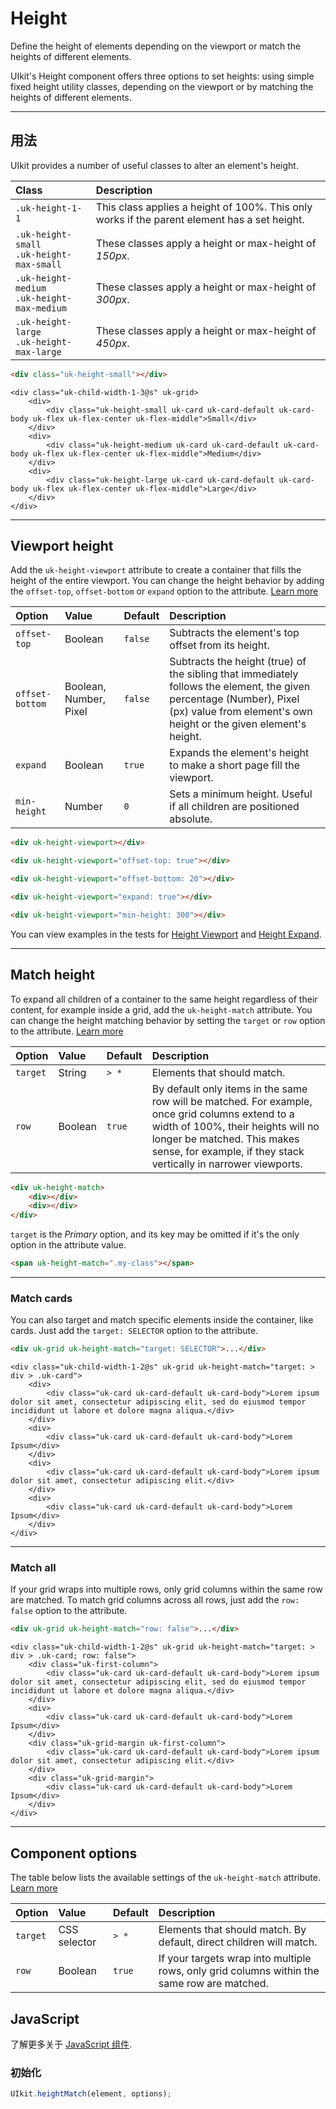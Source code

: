 # Height

<p class="uk-text-lead">Define the height of elements depending on the viewport or match the heights of different elements.</p>

UIkit's Height component offers three options to set heights: using simple fixed height utility classes, depending on the viewport or by matching the heights of different elements.

***

## 用法

UIkit provides a number of useful classes to alter an element's height.

| Class                                             | Description                                                                                   |
|:--------------------------------------------------|:----------------------------------------------------------------------------------------------|
| `.uk-height-1-1`                                  | This class applies a height of 100%. This only works if the parent element has a set height. |
| `.uk-height-small `<br> `.uk-height-max-small `   | These classes apply a height or max-height of _150px_.                                        |
| `.uk-height-medium `<br> `.uk-height-max-medium ` | These classes apply a height or max-height of _300px_.                                        |
| `.uk-height-large `<br> `.uk-height-max-large `   | These classes apply a height or max-height of _450px_.                                        |

```html
<div class="uk-height-small"></div>
```

```example
<div class="uk-child-width-1-3@s" uk-grid>
    <div>
        <div class="uk-height-small uk-card uk-card-default uk-card-body uk-flex uk-flex-center uk-flex-middle">Small</div>
    </div>
    <div>
        <div class="uk-height-medium uk-card uk-card-default uk-card-body uk-flex uk-flex-center uk-flex-middle">Medium</div>
    </div>
    <div>
        <div class="uk-height-large uk-card uk-card-default uk-card-body uk-flex uk-flex-center uk-flex-middle">Large</div>
    </div>
</div>
```

***

## Viewport height

Add the `uk-height-viewport` attribute to create a container that fills the height of the entire viewport. You can change the height behavior by adding the `offset-top`, `offset-bottom` or `expand` option to the attribute. [Learn more](javascript.md#component-configuration)

| Option          | Value                  | Default | Description                                                                         |
|:----------------|:-----------------------|:--------|:------------------------------------------------------------------------------------|
| `offset-top`    | Boolean                | `false` | Subtracts the element's top offset from its height.                                 |
| `offset-bottom` | Boolean, Number, Pixel | `false` | Subtracts the height (true) of the sibling that immediately follows the element, the given percentage (Number), Pixel (px) value from element's own height or the given element's height. |
| `expand`        | Boolean                | `true`  | Expands the element's height to make a short page fill the viewport.                |
| `min-height`    | Number                 | `0`     | Sets a minimum height. Useful if all children are positioned absolute.          |

```html
<div uk-height-viewport></div>

<div uk-height-viewport="offset-top: true"></div>

<div uk-height-viewport="offset-bottom: 20"></div>

<div uk-height-viewport="expand: true"></div>

<div uk-height-viewport="min-height: 300"></div>
```

You can view examples in the tests for [Height Viewport](../assets/uikit/tests/height-viewport.html) and [Height Expand](../assets/uikit/tests/height-expand.html).

***

## Match height

To expand all children of a container to the same height regardless of their content, for example inside a grid, add the `uk-height-match` attribute. You can change the height matching behavior by setting the `target` or `row` option to the attribute. [Learn more](javascript.md#component-configuration)

| Option   | Value   | Default | Description                 |
|:---------|:--------|:--------|:----------------------------|
| `target` | String  | `> *`   | Elements that should match. |
| `row`    | Boolean | `true`  | By default only items in the same row will be matched. For example, once grid columns extend to a width of 100%, their heights will no longer be matched. This makes sense, for example, if they stack vertically in narrower viewports. |

```html
<div uk-height-match>
    <div></div>
    <div></div>
</div>
```

`target` is the _Primary_ option, and its key may be omitted if it's the only option in the attribute value.

```html
<span uk-height-match=".my-class"></span>
```

***

### Match cards

You can also target and match specific elements inside the container, like cards. Just add the `target: SELECTOR` option to the attribute.

```html
<div uk-grid uk-height-match="target: SELECTOR">...</div>
```

```example
<div class="uk-child-width-1-2@s" uk-grid uk-height-match="target: > div > .uk-card">
    <div>
        <div class="uk-card uk-card-default uk-card-body">Lorem ipsum dolor sit amet, consectetur adipiscing elit, sed do eiusmod tempor incididunt ut labore et dolore magna aliqua.</div>
    </div>
    <div>
        <div class="uk-card uk-card-default uk-card-body">Lorem Ipsum</div>
    </div>
    <div>
        <div class="uk-card uk-card-default uk-card-body">Lorem ipsum dolor sit amet, consectetur adipiscing elit.</div>
    </div>
    <div>
        <div class="uk-card uk-card-default uk-card-body">Lorem Ipsum</div>
    </div>
</div>
```

***

### Match all

If your grid wraps into multiple rows, only grid columns within the same row are matched. To match grid columns across all rows, just add the `row: false` option to the attribute.

```html
<div uk-grid uk-height-match="row: false">...</div>
```

```example
<div class="uk-child-width-1-2@s" uk-grid uk-height-match="target: > div > .uk-card; row: false">
    <div class="uk-first-column">
        <div class="uk-card uk-card-default uk-card-body">Lorem ipsum dolor sit amet, consectetur adipiscing elit, sed do eiusmod tempor incididunt ut labore et dolore magna aliqua.</div>
    </div>
    <div>
        <div class="uk-card uk-card-default uk-card-body">Lorem Ipsum</div>
    </div>
    <div class="uk-grid-margin uk-first-column">
        <div class="uk-card uk-card-default uk-card-body">Lorem ipsum dolor sit amet, consectetur adipiscing elit.</div>
    </div>
    <div class="uk-grid-margin">
        <div class="uk-card uk-card-default uk-card-body">Lorem Ipsum</div>
    </div>
</div>
```

***

## Component options

The table below lists the available settings of the `uk-height-match` attribute. [Learn more](javascript.md#component-configuration)

| Option   | Value        | Default | Description                                                                                 |
|:---------|:-------------|:--------|:--------------------------------------------------------------------------------------------|
| `target` | CSS selector | `> *` | Elements that should match. By default, direct children will match.                         |
| `row`    | Boolean      | `true`  | If your targets wrap into multiple rows, only grid columns within the same row are matched. |

## JavaScript

了解更多关于  [JavaScript 组件](javascript.md#programmatic-use).

### 初始化

```js
UIkit.heightMatch(element, options);
```
